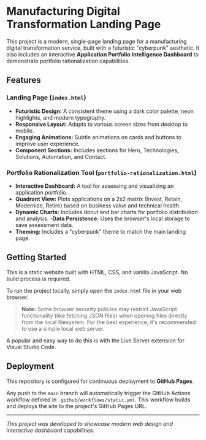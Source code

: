 # Manufacturing Digital Transformation Landing Page

This project is a modern, single-page landing page for a manufacturing digital transformation service, built with a futuristic "cyberpunk" aesthetic. It also includes an interactive **Application Portfolio Intelligence Dashboard** to demonstrate portfolio rationalization capabilities.

## Features

### Landing Page (`index.html`)
- **Futuristic Design:** A consistent theme using a dark color palette, neon highlights, and modern typography.
- **Responsive Layout:** Adapts to various screen sizes from desktop to mobile.
- **Engaging Animations:** Subtle animations on cards and buttons to improve user experience.
- **Component Sections:** Includes sections for Hero, Technologies, Solutions, Automation, and Contact.

### Portfolio Rationalization Tool (`portfolio-rationalization.html`)
- **Interactive Dashboard:** A tool for assessing and visualizing an application portfolio.
- **Quadrant View:** Plots applications on a 2x2 matrix (Invest, Retain, Modernize, Retire) based on business value and technical health.
- **Dynamic Charts:** Includes donut and bar charts for portfolio distribution and analysis.
-**Data Persistence:** Uses the browser's local storage to save assessment data.
- **Theming:** Includes a "cyberpunk" theme to match the main landing page.

## Getting Started

This is a static website built with HTML, CSS, and vanilla JavaScript. No build process is required.

To run the project locally, simply open the `index.html` file in your web browser.

> **Note:** Some browser security policies may restrict JavaScript functionality (like fetching JSON files) when opening files directly from the local filesystem. For the best experience, it's recommended to use a simple local web server.

A popular and easy way to do this is with the Live Server extension for Visual Studio Code.

## Deployment

This repository is configured for continuous deployment to **GitHub Pages**.

Any push to the `main` branch will automatically trigger the GitHub Actions workflow defined in `.github/workflows/static.yml`. This workflow builds and deploys the site to the project's GitHub Pages URL.

---

*This project was developed to showcase modern web design and interactive dashboard capabilities.*